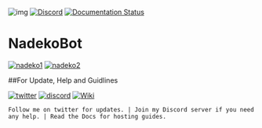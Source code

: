 ![img](https://ci.appveyor.com/api/projects/status/gmu6b3ltc80hr3k9?svg=true)
[![Discord](https://discordapp.com/api/guilds/117523346618318850/widget.png)](https://discord.gg/0ehQwTK2RBjAxzEY)
[![Documentation Status](https://readthedocs.org/projects/nadekobot/badge/?version=latest)](http://nadekobot.readthedocs.io/en/1.0/?badge=latest)
# NadekoBot
[![nadeko1](https://cdn.discordapp.com/attachments/155726317222887425/252095170676391936/A1.jpg)](https://discordapp.com/oauth2/authorize?client_id=170254782546575360&scope=bot&permissions=66186303)
[![nadeko2](https://cdn.discordapp.com/attachments/155726317222887425/252095207514832896/A2.jpg)](http://nadekobot.readthedocs.io/en/1.0/Commands%20List/)

##For Update, Help and Guidlines

[![twitter](https://cdn.discordapp.com/attachments/155726317222887425/252192520094613504/twiter_banner.JPG)](https://twitter.com/TheNadekoBot) [![discord](https://cdn.discordapp.com/attachments/155726317222887425/252105570532720640/Discord-Logo-Color.png)](https://discord.gg/0ehQwTK2RBjAxzEY) [![Wiki](https://cdn.discordapp.com/attachments/155726317222887425/252098644390445057/read_the_docs.png)](http://nadekobot.readthedocs.io/en/1.0/)

`Follow me on twitter for updates. | Join my Discord server if you need any help. | Read the Docs for hosting guides.`
